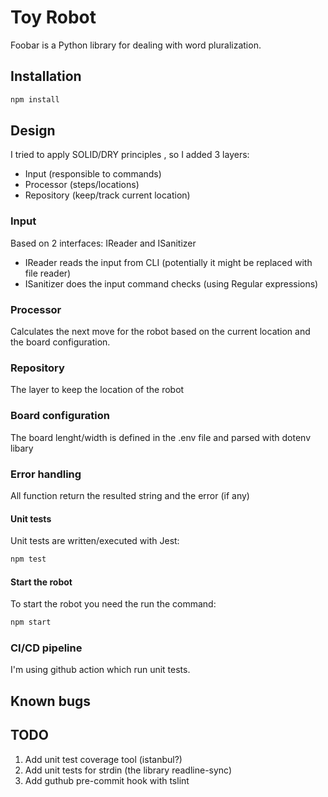 # Toy Robot

Foobar is a Python library for dealing with word pluralization.

## Installation

```bash
npm install
```

## Design
I tried to apply SOLID/DRY principles , so I added 3 layers:
* Input (responsible to commands)
* Processor (steps/locations)
* Repository (keep/track current location)

### Input
Based on 2 interfaces: IReader and ISanitizer
  * IReader reads the input from CLI (potentially it might be replaced with file reader)
  * ISanitizer does the input command checks (using Regular expressions)


### Processor
Calculates the next move for the robot based on the current location and the board configuration.

### Repository

The layer to keep the location of the robot 

### Board configuration
The board lenght/width is defined in the .env file and parsed with dotenv libary 

### Error handling 
All function return the resulted string and the error (if any)


#### Unit tests
Unit tests are written/executed with Jest:
```bash
npm test
```

#### Start the robot
To start the robot you need the run the command:
```bash
npm start
```

### CI/CD pipeline

I'm using github action which run unit tests.

## Known bugs

## TODO
1. Add unit test coverage tool (istanbul?)
2. Add unit tests for  strdin (the library readline-sync)
3. Add guthub pre-commit hook with tslint
